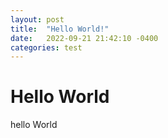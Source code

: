 ```yaml
---
layout: post
title:  "Hello World!"
date:   2022-09-21 21:42:10 -0400
categories: test
---
```

# Hello World

hello World